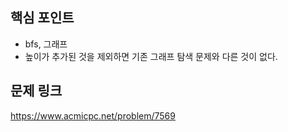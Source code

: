 ## 핵심 포인트

- bfs, 그래프
- 높이가 추가된 것을 제외하면 기존 그래프 탐색 문제와 다른 것이 없다.

## 문제 링크

https://www.acmicpc.net/problem/7569

